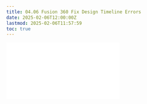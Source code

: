 ```yaml
---
title: 04.06 Fusion 360 Fix Design Timeline Errors
date: 2025-02-06T12:00:00Z
lastmod: 2025-02-06T11:57:59
toc: true
---
```


![Link to included file content](../../../../3d-modeling/fusion-360/fix-design-timeline-errors-fusion-360.md)
